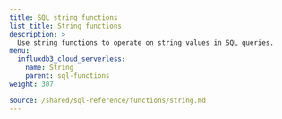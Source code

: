 ```yaml
---
title: SQL string functions
list_title: String functions
description: >
  Use string functions to operate on string values in SQL queries.
menu:
  influxdb3_cloud_serverless:
    name: String
    parent: sql-functions    
weight: 307

source: /shared/sql-reference/functions/string.md
---
```


<!-- 
// SOURCE content/shared/sql-reference/functions/string.md
-->
